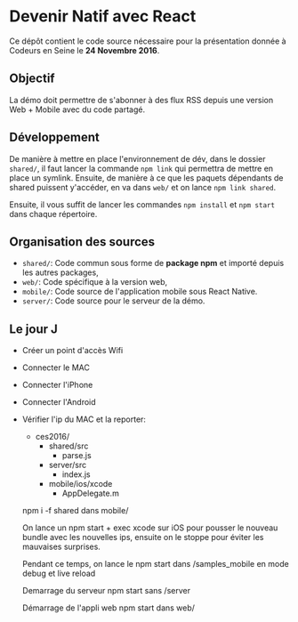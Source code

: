 # Devenir Natif avec React

Ce dépôt contient le code source nécessaire pour la présentation donnée à Codeurs en Seine le **24 Novembre 2016**.

## Objectif

La démo doit permettre de s'abonner à des flux RSS depuis une version Web + Mobile avec du code partagé.

## Développement

De manière à mettre en place l'environnement de dév, dans le dossier `shared/`, il faut lancer la commande `npm link` qui permettra de mettre en place un symlink. Ensuite, de manière à ce que les paquets dépendants de shared puissent y'accéder, en va dans `web/` et on lance `npm link shared`.

Ensuite, il vous suffit de lancer les commandes `npm install` et `npm start` dans chaque répertoire.

## Organisation des sources

- `shared/`: Code commun sous forme de **package npm** et importé depuis les autres packages,
- `web/`: Code spécifique à la version web,
- `mobile/`: Code source de l'application mobile sous React Native.
- `server/`: Code source pour le serveur de la démo.

## Le jour J

- Créer un point d'accès Wifi
- Connecter le MAC
- Connecter l'iPhone
- Connecter l'Android
- Vérifier l'ip du MAC et la reporter:
    - ces2016/
        - shared/src
            - parse.js
        - server/src
            - index.js
        - mobile/ios/xcode
            - AppDelegate.m

    npm i -f shared dans mobile/

    On lance un npm start + exec xcode sur iOS pour pousser le nouveau bundle avec les nouvelles ips, ensuite on le stoppe pour éviter les mauvaises surprises.

    Pendant ce temps, on lance le npm start dans /samples_mobile en mode debug et live reload

    Demarrage du serveur npm start sans /server

    Démarrage de l'appli web npm start dans web/